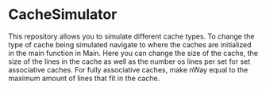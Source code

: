 # CacheSimulator
This repository allows you to simulate different cache types. To change the type of cache being simulated navigate to where the caches are initialized in the main
function in Main. Here you can change the size of the cache, the size of the lines in the cache as well as the number os lines per set for set associative caches. For
fully associative caches, make nWay equal to the maximum amount of lines that fit in the cache.
